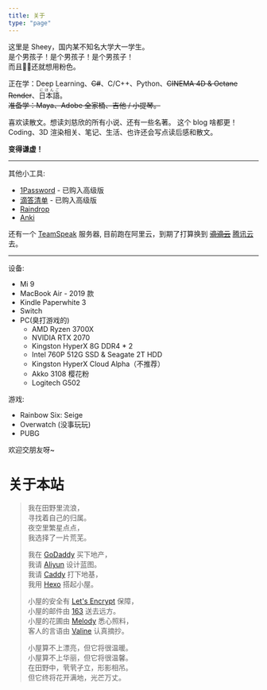 ```yaml
---
title: 关于
type: "page"
---
```


这里是 Sheey，国内某不知名大学大一学生。  
是个男孩子！是个男孩子！是个男孩子！  
而且👴🏻还就想用粉色。

正在学：Deep Learning、~~C#~~、C/C++、Python、~~CINEMA 4D & Octane Render~~、<ruby>日本語<rt>にほんご</ruby>。  
~~准备学：Maya、Adobe 全家桶、吉他 / 小提琴。~~   

喜欢读散文。想读刘慈欣的所有小说、还有一些名著。
这个 blog 啥都更！Coding、3D 渲染相关、笔记、生活、也许还会写点读后感和散文。

**变得谦虚！**

---

其他小工具:  
- [1Password](https://1password.com/) - 已购入高级版
- [滴答清单](https://dida365.com/) - 已购入高级版
- [Raindrop](https://raindrop.io/)
- [Anki](https://apps.ankiweb.net/)

还有一个 [TeamSpeak](https://www.teamspeak.com/) 服务器, 目前跑在阿里云，到期了打算换到 ~~[滴滴云](https://www.didiyun.com/)~~ [腾讯云](https://cloud.tencent.com/act/season)去。

---

设备:
- Mi 9
- MacBook Air - 2019 款
- Kindle Paperwhite 3
- Switch
- PC(臭打游戏的)
  - AMD Ryzen 3700X
  - NVIDIA RTX 2070
  - Kingston HyperX 8G DDR4 * 2
  - Intel 760P 512G SSD & Seagate 2T HDD
  - Kingston HyperX Cloud Alpha（不推荐）
  - Akko 3108 樱花粉
  - Logitech G502

游戏:  
- Rainbow Six: Seige
- Overwatch (没事玩玩)
- PUBG

欢迎交朋友呀~

# 关于本站
> 我在田野里流浪，  
> 寻找着自己的归属。  
> 夜空里繁星点点，  
> 我选择了一片荒芜。  
>  
> 我在 [GoDaddy](https://godaddy.com) 买下地产，  
> 我请 [Aliyun](https://www.aliyun.com/product/ecs) 设计蓝图。  
> 我请 [Caddy](https://caddyserver.com) 打下地基，  
> 我用 [Hexo](https://hexo.io/) 搭起小屋。  
>  
> 小屋的安全有 [Let's Encrypt](https://letsencrypt.org/) 保障，  
> 小屋的邮件由 [163](https://ym.163.com/) 送去远方。  
> 小屋的花圃由 [Melody](https://github.com/Molunerfinn/hexo-theme-melody) 悉心照料，  
> 客人的言语由 [Valine](https://valine.js.org) 认真摘抄。
> 
> 小屋算不上漂亮，但它将很温暖。  
> 小屋算不上华丽，但它将很温馨。  
> 在田野中，茕茕孑立，形影相吊。  
> 但它终将花开满地，光芒万丈。